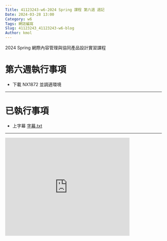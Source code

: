 ```yaml
---
Title: 41123243-w6-2024 Spring 課程 第六週 週記
Date: 2024-03-28 13:00
Category: w6
Tags: 網誌編寫
Slug: 41123243_41123243-w6-blog
Author: kmol
---
```


2024 Spring 網際內容管理與協同產品設計實習課程

<!-- PELICAN_END_SUMMARY -->

# 第六週執行事項
- 下載 NX1872 並調適環境

---

# 已執行事項
- 上字幕 
[字幕.txt](https://nfuedu-my.sharepoint.com/:t:/g/personal/41123243_nfu_edu_tw/ESUKNPCFNYNPgt1NftXBerQBgihCFTYPDun06JZ5t-ehkA?e=Ofdkn8)

--- 
<iframe width="400" height="315" src="https://youtu.be/EhCDpbB0Dwg" title="YouTube video player" frameborder="0" allow="accelerometer; autoplay; clipboard-write; encrypted-media; gyroscope; picture-in-picture; web-share" referrerpolicy="strict-origin-when-cross-origin" allowfullscreen></iframe>